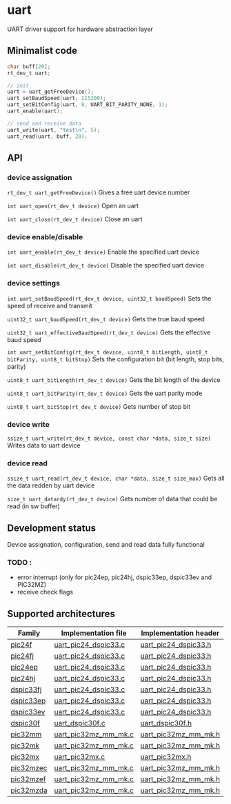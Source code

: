 # uart
UART driver support for hardware abstraction layer

## Minimalist code

```C
char buff[20];
rt_dev_t uart;

// init
uart = uart_getFreeDevice();
uart_setBaudSpeed(uart, 115200);
uart_setBitConfig(uart, 8, UART_BIT_PARITY_NONE, 1);
uart_enable(uart);

// send and receive data
uart_write(uart, "test\n", 5);
uart_read(uart, buff, 20);
```

## API

### device assignation
`rt_dev_t uart_getFreeDevice()` Gives a free uart device number

`int uart_open(rt_dev_t device)` Open an uart

`int uart_close(rt_dev_t device)` Close an uart

### device enable/disable
`int uart_enable(rt_dev_t device)` Enable the specified uart device

`int uart_disable(rt_dev_t device)` Disable the specified uart device

### device settings
`int uart_setBaudSpeed(rt_dev_t device, uint32_t baudSpeed)` Sets the speed of receive and transmit

`uint32_t uart_baudSpeed(rt_dev_t device)` Gets the true baud speed

`uint32_t uart_effectiveBaudSpeed(rt_dev_t device)` Gets the effective baud speed

`int uart_setBitConfig(rt_dev_t device, uint8_t bitLength, uint8_t bitParity, uint8_t bitStop)` Sets the configuration bit (bit length, stop bits, parity)

`uint8_t uart_bitLength(rt_dev_t device)` Gets the bit length of the device

`uint8_t uart_bitParity(rt_dev_t device)` Gets the uart parity mode

`uint8_t uart_bitStop(rt_dev_t device)` Gets number of stop bit

### device write
`ssize_t uart_write(rt_dev_t device, const char *data, size_t size)` Writes data to uart device

### device read
`ssize_t uart_read(rt_dev_t device, char *data, size_t size_max)` Gets all the data redden by uart device

`size_t uart_datardy(rt_dev_t device)` Gets number of data that could be read (in sw buffer)

## Development status
Device assignation, configuration, send and read data fully functional

### TODO :
+ error interrupt (only for pic24ep, pic24hj, dspic33ep, dspic33ev and PIC32MZ)
+ receive check flags

## Supported architectures

|Family|Implementation file|Implementation header|
|------|-------------------|---------------------|
|[pic24f](../../../archi/pic24f/README.md)|[uart_pic24_dspic33.c](uart_pic24_dspic33.c)|[uart_pic24_dspic33.h](uart_pic24_dspic33.h)|
|[pic24fj](../../../archi/pic24fj/README.md)|[uart_pic24_dspic33.c](uart_pic24_dspic33.c)|[uart_pic24_dspic33.h](uart_pic24_dspic33.h)|
|[pic24ep](../../../archi/pic24ep/README.md)|[uart_pic24_dspic33.c](uart_pic24_dspic33.c)|[uart_pic24_dspic33.h](uart_pic24_dspic33.h)|
|[pic24hj](../../../archi/pic24hj/README.md)|[uart_pic24_dspic33.c](uart_pic24_dspic33.c)|[uart_pic24_dspic33.h](uart_pic24_dspic33.h)|
|[dspic33fj](../../../archi/dspic33fj/README.md)|[uart_pic24_dspic33.c](uart_pic24_dspic33.c)|[uart_pic24_dspic33.h](uart_pic24_dspic33.h)|
|[dspic33ep](../../../archi/dspic33ep/README.md)|[uart_pic24_dspic33.c](uart_pic24_dspic33.c)|[uart_pic24_dspic33.h](uart_pic24_dspic33.h)|
|[dspic33ev](../../../archi/dspic33ev/README.md)|[uart_pic24_dspic33.c](uart_pic24_dspic33.c)|[uart_pic24_dspic33.h](uart_pic24_dspic33.h)|
|[dspic30f](../../../archi/dspic30f/README.md)|[uart_dspic30f.c](uart_dspic30f.c)|[uart_dspic30f.h](uart_dspic30f.h)|
|[pic32mm](../../../archi/pic32mm/README.md)|[uart_pic32mz_mm_mk.c](uart_pic32mz_mm_mk.c)|[uart_pic32mz_mm_mk.h](uart_pic32mz_mm_mk.h)|
|[pic32mk](../../../archi/pic32mk/README.md)|[uart_pic32mz_mm_mk.c](uart_pic32mz_mm_mk.c)|[uart_pic32mz_mm_mk.h](uart_pic32mz_mm_mk.h)|
|[pic32mx](../../../archi/pic32mx/README.md)|[uart_pic32mx.c](uart_pic32mx.c)|[uart_pic32mx.h](uart_pic32mx.h)|
|[pic32mzec](../../../archi/pic32mzec/README.md)|[uart_pic32mz_mm_mk.c](uart_pic32mz_mm_mk.c)|[uart_pic32mz_mm_mk.h](uart_pic32mz_mm_mk.h)|
|[pic32mzef](../../../archi/pic32mzef/README.md)|[uart_pic32mz_mm_mk.c](uart_pic32mz_mm_mk.c)|[uart_pic32mz_mm_mk.h](uart_pic32mz_mm_mk.h)|
|[pic32mzda](../../../archi/pic32mzda/README.md)|[uart_pic32mz_mm_mk.c](uart_pic32mz_mm_mk.c)|[uart_pic32mz_mm_mk.h](uart_pic32mz_mm_mk.h)|
